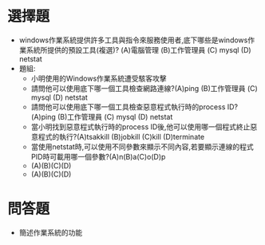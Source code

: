 # 選擇題

- windows作業系統提供許多工具與指令來服務使用者,底下哪些是windows作業系統所提供的預設工具(複選)?
(A)電腦管理 (B)工作管理員 (C) mysql (D) netstat
- 題組:
  - 小明使用的Windows作業系統遭受駭客攻擊
  - 請問他可以使用底下哪一個工具檢查網路連線?(A)ping (B)工作管理員 (C) mysql (D) netstat
  - 請問他可以使用底下哪一個工具檢查惡意程式執行時的process ID?(A)ping (B)工作管理員 (C) mysql (D) netstat
  - 當小明找到惡意程式執行時的process ID後,他可以使用哪一個程式終止惡意程式的執行?(A)tsakkill (B)jobkill (C)kill (D)terminate
  - 當使用netstat時,可以使用不同參數來顯示不同內容,若要顯示連線的程式PID時可載用哪一個參數?(A)n(B)a(C)o(D)p
  - (A)(B)(C)(D)
  - (A)(B)(C)(D)

# 問答題
 
- 簡述作業系統的功能


